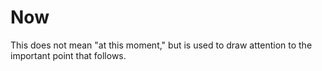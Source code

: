 # Now

This does not mean "at this moment," but is used to draw attention to the important point that follows.

